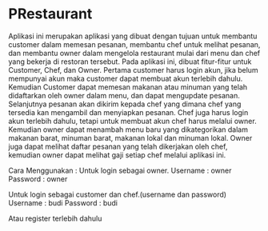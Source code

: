 # PRestaurant

Aplikasi ini merupakan aplikasi yang dibuat dengan tujuan untuk membantu customer dalam memesan pesanan, membantu chef untuk melihat pesanan, dan membantu owner dalam mengelola restaurant mulai dari menu dan chef yang bekerja di restoran tersebut. 
Pada aplikasi ini, dibuat fitur-fitur untuk Customer, Chef, dan Owner. Pertama customer harus login akun, jika belum mempunyai akun maka customer dapat membuat akun terlebih dahulu. Kemudian Customer dapat memesan makanan atau minuman yang telah didaftarkan oleh owner dalam menu, dan dapat mengupdate pesanan. Selanjutnya pesanan akan dikirim kepada chef yang dimana chef yang tersedia kan mengambil dan menyiapkan pesanan. Chef juga harus login akun terlebih dahulu, tetapi untuk membuat akun chef harus melalui owner. Kemudian owner dapat menambah menu baru yang dikategorikan dalam makanan barat, minuman barat, makanan lokal dan minuman lokal. Owner juga dapat melihat daftar pesanan yang telah dikerjakan oleh chef, kemudian owner dapat melihat gaji setiap chef melalui aplikasi ini.

Cara Menggunakan :
Untuk login sebagai owner.
Username : owner
Password : owner

Untuk login sebagai customer dan chef.(username dan password)
Username : budi
Password : budi

Atau register terlebih dahulu
